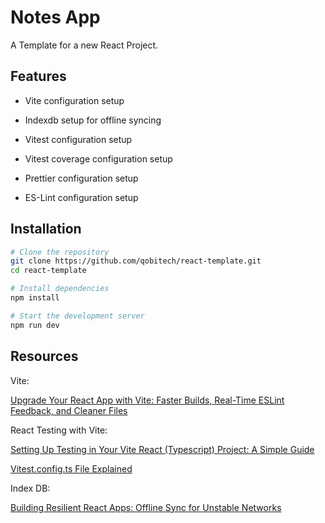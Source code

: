 # Notes App

A Template for a new React Project.

## Features

- Vite configuration setup

- Indexdb setup for offline syncing

- Vitest configuration setup

- Vitest coverage configuration setup

- Prettier configuration setup

- ES-Lint configuration setup

## Installation

```bash
# Clone the repository
git clone https://github.com/qobitech/react-template.git
cd react-template

# Install dependencies
npm install

# Start the development server
npm run dev
```

## Resources

Vite:

[Upgrade Your React App with Vite: Faster Builds, Real-Time ESLint Feedback, and Cleaner Files](https://medium.com/@edekobifrank/upgrade-your-react-app-with-vite-faster-builds-real-time-eslint-feedback-and-cleaner-files-c37b5b0f1ed0)

React Testing with Vite:

[Setting Up Testing in Your Vite React (Typescript) Project: A Simple Guide](https://medium.com/@edekobifrank/setting-up-testing-in-your-vite-react-typescript-project-a-simple-guide-4e4ac0c832b0)

[Vitest.config.ts File Explained](https://medium.com/@edekobifrank/vite-config-ts-file-explained-716b7b29f862)

Index DB:

[Building Resilient React Apps: Offline Sync for Unstable Networks](https://medium.com/@edekobifrank/building-resilient-react-apps-offline-sync-for-unstable-networks-2374e91f597b)

